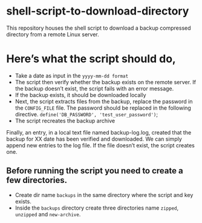 # shell-script-to-download-directory
This repository houses the shell script to download a backup compressed directory from a remote Linux server.
# Here’s what the script should do,

- Take a date as input in the `yyyy-mm-dd format`
- The script then verify whether the backup exists on the remote server. If the backup doesn’t exist, the script fails with an error message. 
- If the backup exists, it should be downloaded locally
- Next, the script extracts files from the backup, replace the password in the `CONFIG_FILE` file. The password should be replaced in the following directive.
`define('DB_PASSWORD', 'test_user_password')`;
- The script recreates the backup archive

Finally, an entry, in a local text file named backup-log.log, created that the backup for XX date has been verified and downloaded. We can simply append new entries to the log file. If the file doesn’t exist, the script creates one. 

## Before running the script you need to create a few directories.
- Create dir name `backups` in the same directory where the script and key exists.
- Inside the `backups` directory create three directories name `zipped`, `unzipped` and `new-archive`.
